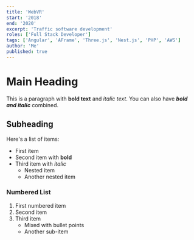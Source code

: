 ```yaml
---
title: 'WebVR'
start: '2018'
end: '2020'
excerpt: 'Traffic software development'
roles: ['Full Stack Developer']
tags: ['Angular', 'AFrame', 'Three.js', 'Nest.js', 'PHP', 'AWS']
author: 'Me'
published: true
---
```


# Main Heading

This is a paragraph with **bold text** and *italic text*. You can also have ***bold and italic*** combined.

## Subheading

Here's a list of items:

- First item
- Second item with **bold**
- Third item with *italic*
  - Nested item
  - Another nested item

### Numbered List

1. First numbered item
2. Second item
3. Third item
   - Mixed with bullet points
   - Another sub-item
